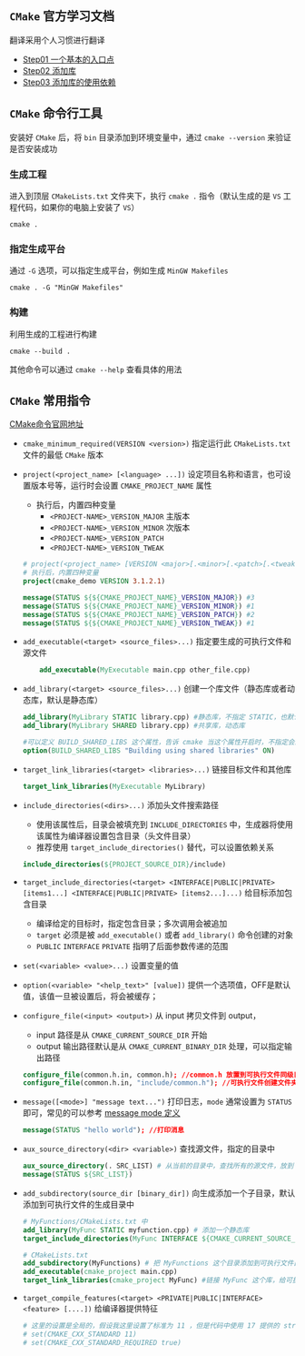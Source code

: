 ## `CMake` 官方学习文档

翻译采用个人习惯进行翻译

- [Step01 一个基本的入口点](Step01/README.md)
- [Step02 添加库](Step02/README.md)
- [Step03 添加库的使用依赖](Step03/README.md)

## `CMake` 命令行工具
安装好 `CMake` 后，将 `bin` 目录添加到环境变量中，通过 `cmake --version` 来验证是否安装成功 
### 生成工程
进入到顶层 `CMakeLists.txt` 文件夹下，执行 `cmake .` 指令（默认生成的是 `VS` 工程代码，如果你的电脑上安装了 `VS`）
```shell
cmake .
```
### 指定生成平台
通过 `-G` 选项，可以指定生成平台，例如生成 `MinGW Makefiles`
```shell
cmake . -G "MinGW Makefiles"
```

### 构建
利用生成的工程进行构建
```shell
cmake --build .  
```

其他命令可以通过 `cmake --help` 查看具体的用法

## `CMake` 常用指令

[CMake命令官网地址](https://cmake.org/cmake/help/latest/manual/cmake-commands.7.html)

- `cmake_minimum_required(VERSION <version>)` 指定运行此 `CMakeLists.txt` 文件的最低 `CMake` 版本
- `project(<project_name> [<language> ...])` 设定项目名称和语言，也可设置版本号等，运行时会设置 `CMAKE_PROJECT_NAME` 属性
    - 执行后，内置四种变量
        - `<PROJECT-NAME>_VERSION_MAJOR` 主版本
        - `<PROJECT-NAME>_VERSION_MINOR` 次版本
        - `<PROJECT-NAME>_VERSION_PATCH`
        - `<PROJECT-NAME>_VERSION_TWEAK`  
    ```cmake
    # project(<project_name> [VERSION <major>[.<minor>[.<patch>[.<tweak>]]]])
    # 执行后，内置四种变量
    project(cmake_demo VERSION 3.1.2.1)

    message(STATUS ${${CMAKE_PROJECT_NAME}_VERSION_MAJOR}) #3
    message(STATUS ${${CMAKE_PROJECT_NAME}_VERSION_MINOR}) #1
    message(STATUS ${${CMAKE_PROJECT_NAME}_VERSION_PATCH}) #2
    message(STATUS ${${CMAKE_PROJECT_NAME}_VERSION_TWEAK}) #1
    ```

- `add_executable(<target> <source_files>...)` 指定要生成的可执行文件和源文件
    ```cmake
        add_executable(MyExecutable main.cpp other_file.cpp)
    ```
- `add_library(<target> <source_files>...)` 创建一个库文件（静态库或者动态库，默认是静态库）
    ```cmake
    add_library(MyLibrary STATIC library.cpp) #静态库，不指定 STATIC，也默认为 STATIC
    add_library(MyLibrary SHARED library.cpp) #共享库，动态库

    #可以定义 BUILD_SHARED_LIBS 这个属性，告诉 cmake 当这个属性开启时，不指定会默认构建成动态库
    option(BUILD_SHARED_LIBS "Building using shared libraries" ON) 

    ```
- `target_link_libraries(<target> <libraries>...)`  链接目标文件和其他库
    ```cmake
    target_link_libraries(MyExecutable MyLibrary) 
    ```
- `include_directories(<dirs>...)` 添加头文件搜索路径
    - 使用该属性后，目录会被填充到 `INCLUDE_DIRECTORIES` 中，生成器将使用该属性为编译器设置包含目录（头文件目录）
    - 推荐使用 `target_include_directories()` 替代，可以设置依赖关系
    ```cmake
    include_directories(${PROJECT_SOURCE_DIR}/include)
    ```
- `target_include_directories(<target> <INTERFACE|PUBLIC|PRIVATE> [items1...] <INTERFACE|PUBLIC|PRIVATE> [items2...]...)` 给目标添加包含目录
    - 编译给定的目标时，指定包含目录；多次调用会被追加
    - `target` 必须是被 `add_executable()` 或者 `add_library()` 命令创建的对象
    - `PUBLIC` `INTERFACE` `PRIVATE` 指明了后面参数传递的范围
 

- `set(<variable> <value>...)` 设置变量的值

- `option(<variable> "<help_text>" [value])` 提供一个选项值，OFF是默认值，该值一旦被设置后，将会被缓存；

- `configure_file(<input> <output>)` 从 input 拷贝文件到 output，
    - input 路径是从 `CMAKE_CURRENT_SOURCE_DIR` 开始
    - output 输出路径默认是从 `CMAKE_CURRENT_BINARY_DIR` 处理，可以指定输出路径
    ```cmake
    configure_file(common.h.in, common.h); //common.h 放置到可执行文件同级目录
    configure_file(common.h.in, "include/common.h"); //可执行文件创建文件夹
    ```

- `message([<mode>] "message text...")` 打印日志，`mode` 通常设置为 `STATUS` 即可，常见的可以参考 [message mode 定义](https://cmake.org/cmake/help/latest/command/message.html)
    ```cmake
    message(STATUS "hello world"); //打印消息
    ```
- `aux_source_directory(<dir> <variable>)` 查找源文件，指定的目录中  
    ```cmake
    aux_source_directory(. SRC_LIST) # 从当前的目录中，查找所有的源文件，放到 SRC_LIST 中
    message(STATUS ${SRC_LIST})
    ```
- `add_subdirectory(source_dir [binary_dir])`  向生成添加一个子目录，默认添加到可执行文件的生成目录中
    ```cmake
    # MyFunctions/CMakeLists.txt 中
    add_library(MyFunc STATIC myfunction.cpp) # 添加一个静态库
    target_include_directories(MyFunc INTERFACE ${CMAKE_CURRENT_SOURCE_DIR}) # 默认把头文件也包含进去
    
    # CMakeLists.txt
    add_subdirectory(MyFunctions) # 把 MyFunctions 这个目录添加到可执行文件目录下
    add_executable(cmake_project main.cpp)
    target_link_libraries(cmake_project MyFunc) #链接 MyFunc 这个库，给可执行文件

    ```

-  `target_compile_features(<target> <PRIVATE|PUBLIC|INTERFACE> <feature> [....])` 给编译器提供特征
    ```cmake
    # 这里的设置是全局的，假设我这里设置了标准为 11 ，但是代码中使用 17 提供的 string_view，构建就会报错
    # set(CMAKE_CXX_STANDARD 11)
    # set(CMAKE_CXX_STANDARD_REQUIRED true)
    ```
   